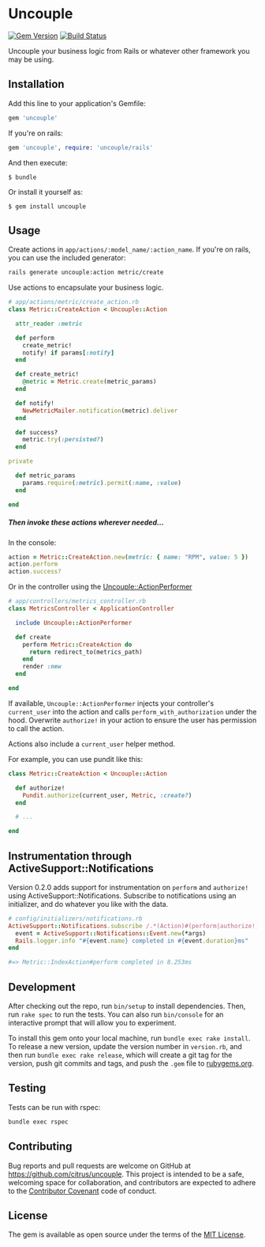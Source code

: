 # Uncouple

[![Gem Version](https://badge.fury.io/rb/uncouple.svg)](https://badge.fury.io/rb/uncouple)
[![Build Status](https://travis-ci.org/citrus/uncouple.svg?branch=master)](https://travis-ci.org/citrus/uncouple)

Uncouple your business logic from Rails or whatever other framework you may be using.


## Installation

Add this line to your application's Gemfile:

```ruby
gem 'uncouple'
```

If you're on rails:

```ruby
gem 'uncouple', require: 'uncouple/rails'
```


And then execute:

    $ bundle

Or install it yourself as:

    $ gem install uncouple


## Usage

Create actions in `app/actions/:model_name/:action_name`. If you're on rails, you can use the included generator:

```sh
rails generate uncouple:action metric/create
```

Use actions to encapsulate your business logic.

```rb
# app/actions/metric/create_action.rb
class Metric::CreateAction < Uncouple::Action

  attr_reader :metric

  def perform
    create_metric!
    notify! if params[:notify]
  end

  def create_metric!
    @metric = Metric.create(metric_params)
  end

  def notify!
    NewMetricMailer.notification(metric).deliver
  end

  def success?
    metric.try(:persisted?)
  end

private

  def metric_params
    params.require(:metric).permit(:name, :value)
  end

end
```


##### Then invoke these actions wherever needed...

In the console:

```ruby
action = Metric::CreateAction.new(metric: { name: "RPM", value: 5 })
action.perform
action.success?
```

Or in the controller using the [Uncouple::ActionPerformer](https://github.com/citrus/uncouple/blob/master/lib/uncouple/action_performer.rb)

```rb
# app/controllers/metrics_controller.rb
class MetricsController < ApplicationController

  include Uncouple::ActionPerformer

  def create
    perform Metric::CreateAction do
      return redirect_to(metrics_path)
    end
    render :new
  end

end
```

If available, `Uncouple::ActionPerformer` injects your controller's `current_user` into the action and calls `perform_with_authorization` under the hood. Overwrite `authorize!` in your action to ensure the user has permission to call the action.

Actions also include a `current_user` helper method.

For example, you can use pundit like this:

```rb
class Metric::CreateAction < Uncouple::Action

  def authorize!
    Pundit.authorize(current_user, Metric, :create?)
  end

  # ...

end
```

## Instrumentation through ActiveSupport::Notifications

Version 0.2.0 adds support for instrumentation on `perform` and `authorize!` using ActiveSupport::Notifications. Subscribe to notifications using an initializer, and do whatever you like with the data.

```rb
# config/initializers/notifications.rb
ActiveSupport::Notifications.subscribe /.*(Action)#(perform|authorize!)/ do |*args|
  event = ActiveSupport::Notifications::Event.new(*args)
  Rails.logger.info "#{event.name} completed in #{event.duration}ms"
end

#=> Metric::IndexAction#perform completed in 8.253ms
```

## Development

After checking out the repo, run `bin/setup` to install dependencies. Then, run `rake spec` to run the tests. You can also run `bin/console` for an interactive prompt that will allow you to experiment.

To install this gem onto your local machine, run `bundle exec rake install`. To release a new version, update the version number in `version.rb`, and then run `bundle exec rake release`, which will create a git tag for the version, push git commits and tags, and push the `.gem` file to [rubygems.org](https://rubygems.org).


## Testing

Tests can be run with rspec:

```sh
bundle exec rspec
```


## Contributing

Bug reports and pull requests are welcome on GitHub at https://github.com/citrus/uncouple. This project is intended to be a safe, welcoming space for collaboration, and contributors are expected to adhere to the [Contributor Covenant](http://contributor-covenant.org) code of conduct.


## License

The gem is available as open source under the terms of the [MIT License](http://opensource.org/licenses/MIT).
